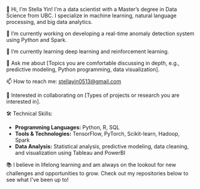 👋 Hi, I'm Stella Yin! I'm a data scientist with a Master’s degree in Data Science from UBC. I specialize in machine learning, natural language processing, and big data analytics.

🔭 I’m currently working on developing a real-time anomaly detection system using Python and Spark.

🌱 I’m currently learning deep learning and reinforcement learning.

💬 Ask me about [Topics you are comfortable discussing in depth, e.g., predictive modeling, Python programming, data visualization].

📫 How to reach me: stellayin0513@gmail.com

👀 Interested in collaborating on [Types of projects or research you are interested in].

🛠️ Technical Skills:
- **Programming Languages:** Python, R, SQL
- **Tools & Technologies:** TensorFlow, PyTorch, Scikit-learn, Hadoop, Spark
- **Data Analysis:** Statistical analysis, predictive modeling, data cleaning, and visualization using Tableau and PowerBI

📚 I believe in lifelong learning and am always on the lookout for new challenges and opportunities to grow. Check out my repositories below to see what I've been up to!
